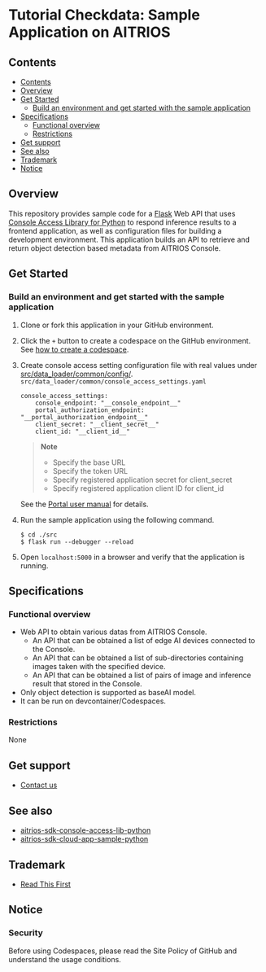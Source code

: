 # Tutorial Checkdata: Sample Application on AITRIOS

## Contents
- [Contents](#contents)
- [Overview](#overview)
- [Get Started](#get-started)
  - [Build an environment and get started with the sample application](#build-an-environment-and-get-started-with-the-sample-application)
- [Specifications](#specifications)
  - [Functional overview](#functional-overview)
  - [Restrictions](#restrictions)
- [Get support](#get-support)
- [See also](#see-also)
- [Trademark](#trademark)
- [Notice](#notice)


## Overview

This repository provides sample code for a [Flask](https://flask.palletsprojects.com/en/2.3.x/) Web API that uses [Console Access Library for Python](https://github.com/SonySemiconductorSolutions/aitrios-sdk-console-access-lib-python) to respond inference results to a frontend application, as well as configuration files for building a development environment. This application builds an API to retrieve and return object detection based metadata from AITRIOS Console.

## Get Started

### Build an environment and get started with the sample application

1. Clone or fork this application in your GitHub environment.
2. Click the `+` button to create a codespace on the GitHub environment. See [how to create a codespace](https://docs.github.com/en/codespaces/developing-in-codespaces/creating-a-codespace-for-a-repository).
3. Create console access setting configuration file with real values under [src/data_loader/common/config/](./src/data_loader/common/config/console_access_settings.yaml.sample).
    `src/data_loader/common/console_access_settings.yaml`
    ```
    console_access_settings:
        console_endpoint: "__console_endpoint__"
        portal_authorization_endpoint: "__portal_authorization_endpoint__"
        client_secret: "__client_secret__"
        client_id: "__client_id__"
    ```

    > **Note**
    > * Specify the base URL
    > * Specify the token URL
    > * Specify registered application secret for client_secret
    > * Specify registered application client ID for client_id

    See the [Portal user manual](https://developer.aitrios.sony-semicon.com/file/download/portal-user-manual) for details.
4. Run the sample application using the following command.
    ```
    $ cd ./src
    $ flask run --debugger --reload
    ```
5. Open `localhost:5000` in a browser and verify that the application is running.

## Specifications

### Functional overview

- Web API to obtain various datas from AITRIOS Console.
  - An API that can be obtained a list of edge AI devices connected to the Console.
  - An API that can be obtained a list of sub-directories containing images taken with the specified device.
  - An API that can be obtained a list of pairs of image and inference result that stored in the Console.
- Only object detection is supported as baseAI model.
- It can be run on devcontainer/Codespaces.

### Restrictions

None

## Get support

- [Contact us](https://developer.aitrios.sony-semicon.com/contact-us/)

## See also

- [aitrios-sdk-console-access-lib-python](https://github.com/SonySemiconductorSolutions/aitrios-sdk-console-access-lib-python)
- [aitrios-sdk-cloud-app-sample-python](https://github.com/SonySemiconductorSolutions/aitrios-sdk-cloud-app-sample-python)


## Trademark
- [Read This First](https://developer.aitrios.sony-semicon.com/development-guides/documents/manuals/)

## Notice

### Security

Before using Codespaces, please read the Site Policy of GitHub and understand the usage conditions.